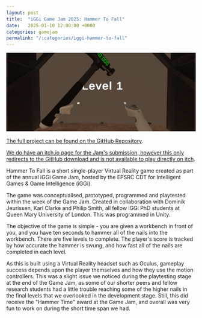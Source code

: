 ```yaml
---
layout: post
title:  "iGGi Game Jam 2025: Hammer To Fall"
date:   2025-01-10 12:00:00 +0000
categories: gamejam
permalink: "/:categories/iggi-hammer-to-fall"
---
```


![gameplay](../assets/img/Hammer_To_Fall.png "Gameplay screenshot of Level 1.")

[The full project can be found on the GitHub Repository][github].

[We do have an itch.io page for the Jam's submission, however this only redirects to the GitHub download and is not available to play directly on itch][itch].

Hammer To Fall is a short single-player Virtual Reality game created as part of the annual iGGi Game Jam, hosted by the EPSRC CDT for Intelligent Games & Game Intelligence (iGGi).

The game was conceptualised, prototyped, programmed and playtested within the week of the Game Jam. Created in collaboration with Dominik Jeurissen, Karl Clarke and Philip Smith, all fellow iGGi PhD students at Queen Mary University of London. This was programmed in Unity.

The objective of the game is simple - you are given a workbench in front of you, and you have ten seconds to hammer all of the nails into the workbench. There are five levels to complete. The player's score is tracked by how accurate the hammer is swung, and how fast all of the nails are completed in each level.

As this is built using a Virtual Reality headset such as Oculus, gameplay success depends upon the player themselves and how they use the motion controllers. This was a slight issue we noticed during the playtesting stage at the end of the Game Jam, as some of our shorter peers and fellow research students had a little trouble reaching some of the higher nails in the final levels that we overlooked in the development stage. Still, this did receive the "Hammer Time" award at the Game Jam, and overall was very fun to work on during the short time span we had.

[itch]: https://djeurissen.itch.io/hammer-to-fall
[github]: https://github.com/LlamahatCreative/UntitledVR/tree/main